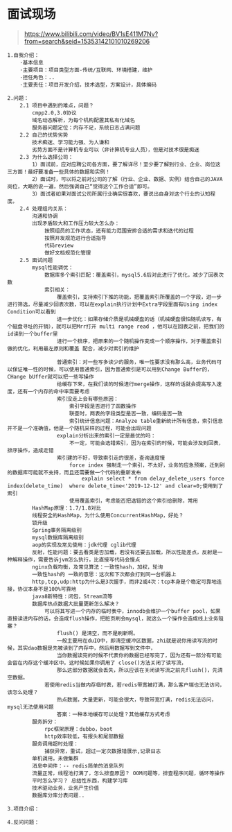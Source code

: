 # 面试现场
> https://www.bilibili.com/video/BV1sE411M7Nv?from=search&seid=15353142101010269206

    1.自我介绍：
        ·基本信息
        ·主要项目：项目类型方面-传统/互联网、环境搭建，维护
        ·担任角色：..
        ·主要责任：项目开发介绍，技术选型，方案设计，具体编码
    
    2.问题：
        2.1 项目中遇到的难点，问题？
            cmpp2.0,3.0协议
            域名动态解析，为每个机构配置其私有化域名
            服务器问题定位：内存不足，系统日志占满问题
        2.2 自己的优势劣势
            技术痴迷、学习能力强、为人谦和
            劣势方面不是计算机专业可以（非计算机专业人员），但是对技术很是痴迷
        2.3 为什么选择公司：
            1）面试前，应对应聘公司各方面，要了解详尽！至少要了解到行业、企业、岗位这三方面！最好要准备一些具体的数据和实例！
            2）面试时，可以将之前对公司的了解（行业、企业、数据、实例）结合自己的JAVA岗位，大略的说一遍，然后强调自己“觉得这个工作合适”即可。
            3）面试者如果对面试公司所属行业确实很喜欢，要说出自身对这个行业的认知程度。
        2.4 处理组内关系：
            沟通和协调
            出现矛盾较大和工作压力较大怎么办：
                按照组员的工作状态，还有能力范围安排合适的需求和迭代的过程
                按照开发规范进行合适指导
                代码review
                做好文档规范化管理
        2.5 面试问题
            mysql性能调优：
                数据库多个索引匹配：覆盖索引，mysql5.6后对此进行了优化，减少了回表次数
                索引相关：
                    覆盖索引，支持索引下推的功能，把覆盖索引所覆盖的一个字段，进一步进行筛选，尽量减少回表次数，可以在explain执行计划中Extra字段里面有Using index Condition可以看到
                    进一步优化：如果存储介质是机械硬盘的话（机械硬盘很怕随机读写，有个磁盘寻址的开销），就可以把Mrr打开 multi range read ，他可以在回表之前，把我们的id读到一个buffer里
                    进行一个排序，把原来的一个随机操作变成一个顺序操作，对于覆盖索引做的优化，利用最左原则和覆盖 配合，减少对索引的维护
                    
                    普通索引：对一些写多读少的服务，唯一性要求没有那么高，业务代码可以保证唯一性的时候，可以使用普通索引，因为普通索引是可以用到Change Buffer的，CHange bUffer就可以把一些写操作
                    给缓存下来，在我们读的时候进行merge操作，这样的话就会提高写入速度，还有一个内存的命中率需要考虑
                    索引没走上会有哪些原因：
                        索引字段是否进行了函数操作
                        联查时，两表的字段类型是否一致，编码是否一致 
                        索引统计信息问题：Analyze table重新统计所有信息，索引信息并不是一个准确值，他是一个随机采样的过程，可能会出现问题
                    explain分析出来的索引一定是最优的吗：
                        不一定，可能会选错索引，因为在索引的时候，可能会涉及到回表，排序操作，造成走错
                    索引建的不好，导致索引走的很差，查询速度慢
                        force index 强制走一个索引，不太好，业务的应急预案，迁到别的数据库可能就不支持，而且还需要做一个代码的重新发布
                            explain select * from delay_delete_users force index(delete_time)  where delete_time<'2019-12-12' and clear=0;使用到了索引
                        使用覆盖索引，考虑能否把选错的这个索引给删除，常用                        
            HashMap原理：1.7/1.8对比
            线程安全的HashMap，为什么使用ConcurrentHashMap，好处？
            锁升级
            Spring事务隔离级别
            mysql数据库隔离级别
            aop的实现及常见使用：jdk代理 cglib代理
            反射，性能问题：要去看类是否加载，若没有还要去加载，所以性能差点，反射是一种解释操作，需要告诉jvm怎么执行，比直接写代码会慢点
            nginx负载均衡，及常见算法：一致性hash，加权，轮询
            一致性hash的 一致的意思：这次和下次都会打到同一台机器上
            http,tcp,udp:http为什么是3次握手，而非2或4次：tcp本身是个稳定可靠地连接，协议本身不是100%可靠地
            java8新特性：闭包，Stream流等
            数据库热点数据大批量更新怎么解决？
                可以将其写进一个内存的临时表中，innodb会维护一个buffer pool，如果直接读进内存的话，会造成flush操作，把脏页刷会mysql，就这么一个操作会造成线上业务阻塞？
                    flush() 是清空，而不是刷新啊。
                    一般主要用在duIO中，即清空缓冲区数据，zhi就是说你用读写流的时候，其实dao数据是先被读到了内存中，然后用数据写到文件中，
                    当你数据读完的时候不代表你的数据已经写完了，因为还有一部分有可能会留在内存这个缓冲区中。这时候如果你调用了 close()方法关闭了读写流，
                    那么这部分数据就会丢失，所以应该在关闭读写流之前先flush()，先清空数据。
                若使用redis当做内存临时表，若redis带宽被打满，那么客户端也无法访问，该怎么处理？
                    热点数据，大量更新，可能会很大，导致带宽打满，redis无法访问，mysql无法使用问题
                    答案：一种本地缓存可以处理？其他缓存方式考虑
            服务拆分：
                rpc框架原理：dubbo，boot
                http效率较低，有报头和尾部数据
            服务调用超时处理：
                捕获异常，重试，超过一定次数报错展示,记录日志
            单机调用，未做集群
            消息中间件：-- redis简单的消息队列
            流量正常，线程池打满了，怎么排查原因？ OOM问题等，排查程序问题，循环等操作
            平时怎么学习？ 总结性东西，构建学习库
            技术驱动业务，业务产生价值
            数据库分库分表问题..
            
    3.项目介绍：
    
    4.反问问题：

